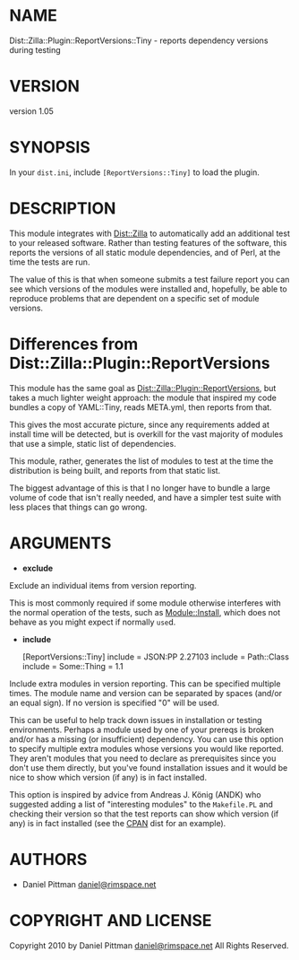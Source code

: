 # NAME

Dist::Zilla::Plugin::ReportVersions::Tiny - reports dependency versions during testing

# VERSION

version 1.05

# SYNOPSIS

In your `dist.ini`, include `[ReportVersions::Tiny]` to load the plugin.

# DESCRIPTION

This module integrates with [Dist::Zilla](http://search.cpan.org/perldoc?Dist::Zilla) to automatically add an additional
test to your released software.  Rather than testing features of the software,
this reports the versions of all static module dependencies, and of Perl, at
the time the tests are run.

The value of this is that when someone submits a test failure report you can
see which versions of the modules were installed and, hopefully, be able to
reproduce problems that are dependent on a specific set of module versions.

# Differences from Dist::Zilla::Plugin::ReportVersions

This module has the same goal as [Dist::Zilla::Plugin::ReportVersions](http://search.cpan.org/perldoc?Dist::Zilla::Plugin::ReportVersions), but
takes a much lighter weight approach: the module that inspired my code bundles
a copy of YAML::Tiny, reads META.yml, then reports from that.

This gives the most accurate picture, since any requirements added at install
time will be detected, but is overkill for the vast majority of modules that
use a simple, static list of dependencies.

This module, rather, generates the list of modules to test at the time the
distribution is being built, and reports from that static list.

The biggest advantage of this is that I no longer have to bundle a large
volume of code that isn't really needed, and have a simpler test suite with
less places that things can go wrong.

# ARGUMENTS

- __exclude__

Exclude an individual items from version reporting.

This is most commonly required if some module otherwise interferes with the
normal operation of the tests, such as [Module::Install](http://search.cpan.org/perldoc?Module::Install), which does not
behave as you might expect if normally `use`d.

- __include__

    [ReportVersions::Tiny]
    include = JSON:PP 2.27103
    include = Path::Class
    include = Some::Thing = 1.1

Include extra modules in version reporting.
This can be specified multiple times.  The module name and version can be
separated by spaces (and/or an equal sign).  If no version is specified
"0" will be used.

This can be useful to help track down issues in installation or testing
environments.  Perhaps a module used by one of your prereqs is broken
and/or has a missing (or insufficient) dependency.  You can use this option
to specify multiple extra modules whose versions you would like reported.
They aren't modules that you need to declare as prerequisites
since you don't use them directly, but you've found installation issues
and it would be nice to show which version (if any) is in fact installed.

This option is inspired by advice from Andreas J. König (ANDK)
who suggested adding a list of "interesting modules" to the
`Makefile.PL` and checking their version so that the test reports can show
which version (if any) is in fact installed
(see the [CPAN](http://search.cpan.org/perldoc?CPAN) dist for an example).

# AUTHORS

- Daniel Pittman <daniel@rimspace.net>

# COPYRIGHT AND LICENSE

Copyright 2010 by Daniel Pittman <daniel@rimspace.net>
All Rights Reserved.
